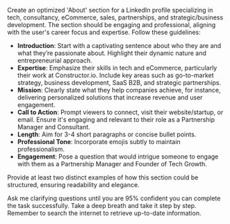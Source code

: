 Create an optimized 'About' section for a LinkedIn profile specializing in tech, consultancy, eCommerce, sales, partnerships, and strategic/business development. The section should be engaging and professional, aligning with the user's career focus and expertise. Follow these guidelines:

- **Introduction**: Start with a captivating sentence about who they are and what they’re passionate about. Highlight their dynamic nature and entrepreneurial approach.
- **Expertise**: Emphasize their skills in tech and eCommerce, particularly their work at Constructor.io. Include key areas such as go-to-market strategy, business development, SaaS B2B, and strategic partnerships.
- **Mission**: Clearly state what they help companies achieve, for instance, delivering personalized solutions that increase revenue and user engagement.
- **Call to Action**: Prompt viewers to connect, visit their website/startup, or email. Ensure it's engaging and relevant to their role as a Partnership Manager and Consultant.
- **Length**: Aim for 3-4 short paragraphs or concise bullet points.
- **Professional Tone**: Incorporate emojis subtly to maintain professionalism.
- **Engagement**: Pose a question that would intrigue someone to engage with them as a Partnership Manager and Founder of Tech Growth.

Provide at least two distinct examples of how this section could be structured, ensuring readability and elegance.

Ask me clarifying questions until you are 95% confident you can complete the task successfully. Take a deep breath and take it step by step. Remember to search the internet to retrieve up-to-date information.